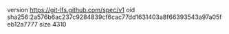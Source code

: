 version https://git-lfs.github.com/spec/v1
oid sha256:2a576b6ac237c9284839cf6cac77dd1631403a8f66393543a97a05feb12a7777
size 4310
